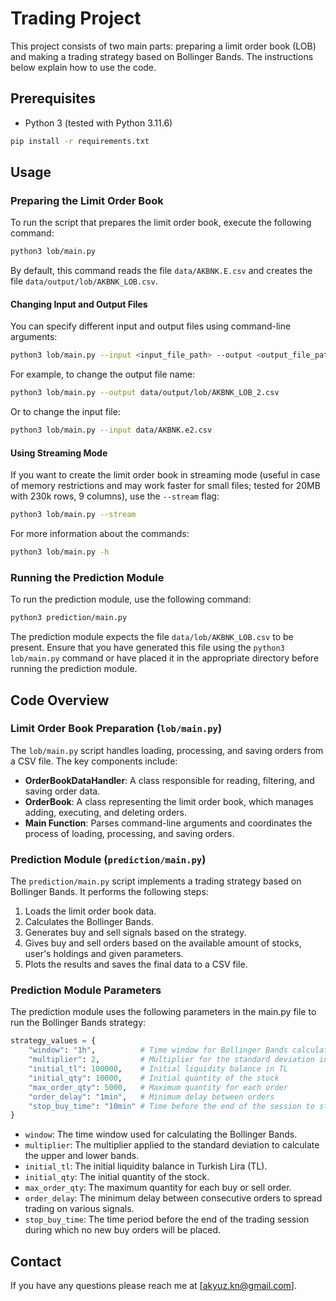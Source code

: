 
# Trading Project

This project consists of two main parts: preparing a limit order book (LOB) and making a trading strategy based on Bollinger Bands. The instructions below explain how to use the code.

## Prerequisites

- Python 3 (tested with Python 3.11.6)

```sh
pip install -r requirements.txt
```

## Usage

### Preparing the Limit Order Book

To run the script that prepares the limit order book, execute the following command:

```sh
python3 lob/main.py
```

By default, this command reads the file `data/AKBNK.E.csv` and creates the file `data/output/lob/AKBNK_LOB.csv`.

#### Changing Input and Output Files

You can specify different input and output files using command-line arguments:

```sh
python3 lob/main.py --input <input_file_path> --output <output_file_path>
```

For example, to change the output file name:

```sh
python3 lob/main.py --output data/output/lob/AKBNK_LOB_2.csv
```

Or to change the input file:

```sh
python3 lob/main.py --input data/AKBNK.e2.csv
```

#### Using Streaming Mode

If you want to create the limit order book in streaming mode (useful in case of memory restrictions and may work faster for small files; tested for 20MB with 230k rows, 9 columns), use the `--stream` flag:

```sh
python3 lob/main.py --stream
```

For more information about the commands:

```sh
python3 lob/main.py -h
```

### Running the Prediction Module

To run the prediction module, use the following command:

```sh
python3 prediction/main.py
```

The prediction module expects the file `data/lob/AKBNK_LOB.csv` to be present. Ensure that you have generated this file using the `python3 lob/main.py` command or have placed it in the appropriate directory before running the prediction module.

## Code Overview

### Limit Order Book Preparation (`lob/main.py`)

The `lob/main.py` script handles loading, processing, and saving orders from a CSV file. The key components include:

- **OrderBookDataHandler**: A class responsible for reading, filtering, and saving order data.
- **OrderBook**: A class representing the limit order book, which manages adding, executing, and deleting orders.
- **Main Function**: Parses command-line arguments and coordinates the process of loading, processing, and saving orders.

### Prediction Module (`prediction/main.py`)

The `prediction/main.py` script implements a trading strategy based on Bollinger Bands. It performs the following steps:

1. Loads the limit order book data.
2. Calculates the Bollinger Bands.
3. Generates buy and sell signals based on the strategy.
4. Gives buy and sell orders based on the available amount of stocks, user's holdings and given parameters.
5. Plots the results and saves the final data to a CSV file.

### Prediction Module Parameters

The prediction module uses the following parameters in the main.py file to run the Bollinger Bands strategy:

```python
strategy_values = {
    "window": "1h",          # Time window for Bollinger Bands calculation
    "multiplier": 2,         # Multiplier for the standard deviation in Bollinger Bands
    "initial_tl": 100000,    # Initial liquidity balance in TL
    "initial_qty": 10000,    # Initial quantity of the stock
    "max_order_qty": 5000,   # Maximum quantity for each order
    "order_delay": "1min",   # Minimum delay between orders
    "stop_buy_time": "10min" # Time before the end of the session to stop placing buy orders
}
```

- `window`: The time window used for calculating the Bollinger Bands.
- `multiplier`: The multiplier applied to the standard deviation to calculate the upper and lower bands.
- `initial_tl`: The initial liquidity balance in Turkish Lira (TL).
- `initial_qty`: The initial quantity of the stock.
- `max_order_qty`: The maximum quantity for each buy or sell order.
- `order_delay`: The minimum delay between consecutive orders to spread trading on various signals.
- `stop_buy_time`: The time period before the end of the trading session during which no new buy orders will be placed.

## Contact

If you have any questions please reach me at [akyuz.kn@gmail.com].
